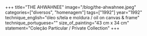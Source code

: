 +++
title="THE AHWAHNEE"
image="/blog/the-ahwahnee.jpeg"
categories=["diversos", "homenagem"]
tags=["1992"]
year="1992"
technique_english="óleo s/tela e moldura / oil on canvas & frame"
technique_portuguese=""
size_of_painting="43 cm x 34 cm"
statement="Coleção Particular / Private Collection"
+++

